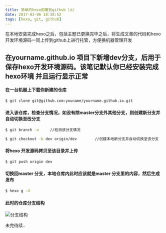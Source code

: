 ```yaml
---
title: 简单的hexo部署到github（上）
date: 2017-03-06 18:38:52
tags: [hexo, git, github]
---
```

在本地安装完成hexo之后，包括主题已更换完毕之后，将生成文章的代码和hexo 开发环境源码一同上传到github上进行托管，方便换机器管理开发

## 在yourname.github.io 项目下新增dev分支，后用于保存hexo开发环境源码。该笔记默认你已经安装完成hexo环境 并且运行显示正常

#### 在一台机器上下载你新建的仓库

``` bash
$ git clone git@github.com:youname/yourname.github.io.git
```

#### 进入该仓库，检查分支情况，如没有除master分支外其他分支，则创建新分支并自动切换至改分支

``` bash
$ git branch -a		//检测该分支情况
```
``` bash
$ git checkout -b dev origin/dev		//创建本地新分支并自动切换至该分支
```

#### 将hexo 开发源码拷贝至该目录并上传

``` bash
$ git push origin dev		
```

#### 切换回master 分支，本地仓库内此时应该就是master 分支里的内容，然后生成发布

``` bash
$ hexo g -d	
```

#### 此时的仓库分支结构

![分支结构](用Markdown写Markdown笔记/mulu.png "仓库分支结构")

未完待续..
